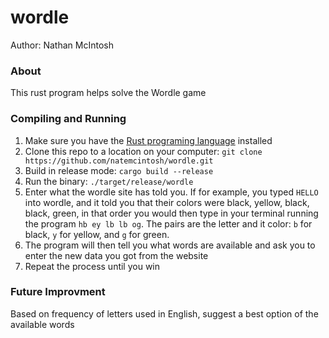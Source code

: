 # wordle
Author: Nathan McIntosh

### About
This rust program helps solve the Wordle game

### Compiling and Running
1. Make sure you have the [Rust programing language](https://www.rust-lang.org) installed
1. Clone this repo to a location on your computer: `git clone https://github.com/natemcintosh/wordle.git`
1. Build in release mode: `cargo build --release`
1. Run the binary: `./target/release/wordle`
1. Enter what the wordle site has told you. If for example, you typed `HELLO` into 
wordle, and it told you that their colors were black, yellow, black, black, green, in that order
you would then type in your terminal running the program `hb ey lb lb og`. The pairs are the letter
and it color: `b` for black, `y` for yellow, and `g` for green. 
1. The program will then tell you what words are available and ask you to enter the new data you got 
from the website
1. Repeat the process until you win

### Future Improvment
Based on frequency of letters used in English, suggest a best option of the available words

